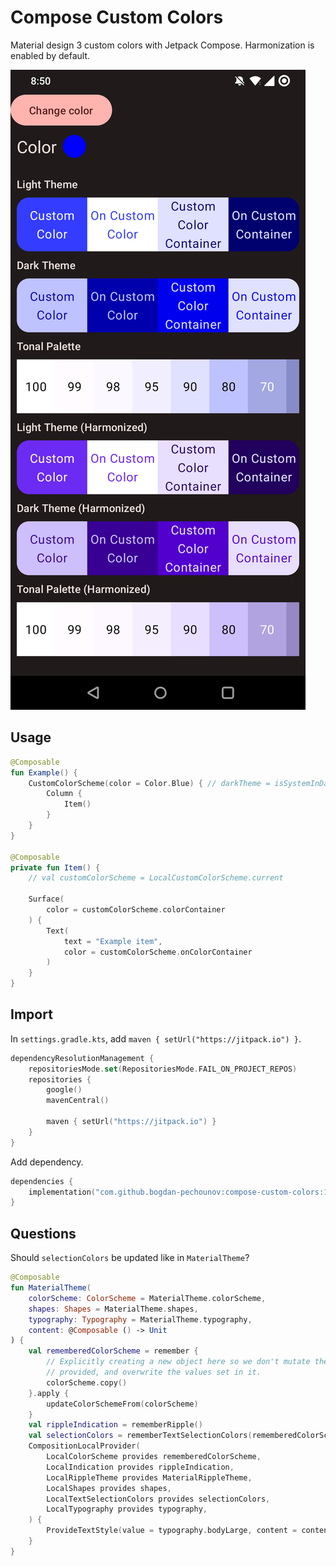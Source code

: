 # Compose Custom Colors

Material design 3 custom colors with Jetpack Compose. Harmonization is enabled by default.

![alt text](Screenshot.png)

## Usage

```kotlin
@Composable
fun Example() {
    CustomColorScheme(color = Color.Blue) { // darkTheme = isSystemInDarkTheme(), harmonize = true
        Column {
            Item()
        }
    }
}

@Composable
private fun Item() {
    // val customColorScheme = LocalCustomColorScheme.current

    Surface(
        color = customColorScheme.colorContainer
    ) {
        Text(
            text = "Example item",
            color = customColorScheme.onColorContainer
        )
    }
}
```

## Import

In `settings.gradle.kts`, add `maven { setUrl("https://jitpack.io") }`.

```kotlin
dependencyResolutionManagement {
    repositoriesMode.set(RepositoriesMode.FAIL_ON_PROJECT_REPOS)
    repositories {
        google()
        mavenCentral()

        maven { setUrl("https://jitpack.io") }
    }
}
```

Add dependency.

```kotlin
dependencies {
    implementation("com.github.bogdan-pechounov:compose-custom-colors:1.0")
}
```

## Questions

Should `selectionColors` be updated like in `MaterialTheme`?

```kotlin
@Composable
fun MaterialTheme(
    colorScheme: ColorScheme = MaterialTheme.colorScheme,
    shapes: Shapes = MaterialTheme.shapes,
    typography: Typography = MaterialTheme.typography,
    content: @Composable () -> Unit
) {
    val rememberedColorScheme = remember {
        // Explicitly creating a new object here so we don't mutate the initial [colorScheme]
        // provided, and overwrite the values set in it.
        colorScheme.copy()
    }.apply {
        updateColorSchemeFrom(colorScheme)
    }
    val rippleIndication = rememberRipple()
    val selectionColors = rememberTextSelectionColors(rememberedColorScheme)
    CompositionLocalProvider(
        LocalColorScheme provides rememberedColorScheme,
        LocalIndication provides rippleIndication,
        LocalRippleTheme provides MaterialRippleTheme,
        LocalShapes provides shapes,
        LocalTextSelectionColors provides selectionColors,
        LocalTypography provides typography,
    ) {
        ProvideTextStyle(value = typography.bodyLarge, content = content)
    }
}
```
